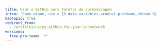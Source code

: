 ```yaml
---
title: Usar o GitHub para tarefas de aprendizagem
intro: 'Como aluno, use o {% data variables.product.prodname_dotcom %} para colaborar nos projetos da sua escola e ganhar experiência no mundo real.'
mapTopic: true
redirect_from:
  - /articles/using-github-for-your-schoolwork
versions:
  free-pro-team: '*'
---
```


